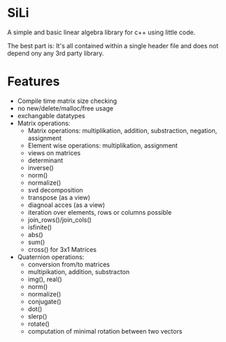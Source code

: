 # SiLi
A simple and basic linear algebra library for c++ using little code.

The best part is: 
It's all contained within a single header file and does not depend ony any 3rd party library. 

# Features
* Compile time matrix size checking
* no new/delete/malloc/free usage
* exchangable datatypes
* Matrix operations:
  * Matrix operations: multiplikation, addition, substraction, negation, assignment
  * Element wise operations: multiplikation, assignment
  * views on matrices
  * determinant
  * inverse()
  * norm()
  * normalize()
  * svd decomposition
  * transpose (as a view)
  * diagnoal acces (as a view)
  * iteration over elements, rows or columns possible
  * join_rows()/join_cols()
  * isfinite()
  * abs()
  * sum()
  * cross() for 3x1 Matrices
* Quaternion operations:
  * conversion from/to matrices
  * multipikation, addition, substracton
  * img(), real()
  * norm()
  * normalize()
  * conjugate()
  * dot()
  * slerp()
  * rotate()
  * computation of minimal rotation between two vectors
